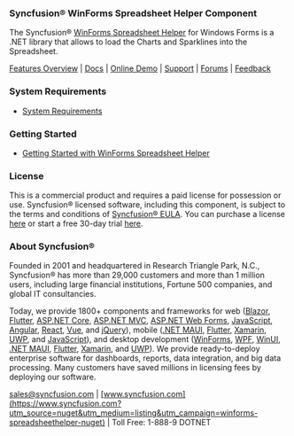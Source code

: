 ### Syncfusion® WinForms Spreadsheet Helper Component
The Syncfusion® [WinForms Spreadsheet Helper](https://www.syncfusion.com/winforms-ui-controls/spreadsheet?utm_source=nuget&utm_medium=listing&utm_campaign=winforms-spreadsheethelper-nuget) for Windows Forms is a .NET library that allows to load the Charts and Sparklines into the Spreadsheet.

[Features Overview](https://www.syncfusion.com/winforms-ui-controls/spreadsheet?utm_source=nuget&utm_medium=listing&utm_campaign=winforms-spreadsheethelper-nuget) | [Docs](https://help.syncfusion.com/windowsforms/spreadsheet/shapes?utm_source=nuget&utm_medium=listing&utm_campaign=winforms-spreadsheethelper-nuget) | [Online Demo](https://github.com/syncfusion/winforms-demos?utm_source=nuget&utm_medium=listing&utm_campaign=winforms-spreadsheethelper-nuget) | [Support](https://support.syncfusion.com/create?utm_source=nuget&utm_medium=listing&utm_campaign=winforms-spreadsheethelper-nuget) | [Forums](https://www.syncfusion.com/forums/windowsforms?utm_source=nuget&utm_medium=listing&utm_campaign=winforms-spreadsheethelper-nuget) | [Feedback](https://www.syncfusion.com/feedback/winforms?utm_source=nuget&utm_medium=listing&utm_campaign=winforms-spreadsheethelper-nuget)

### System Requirements

* [System Requirements](https://help.syncfusion.com/windowsforms/installation/system-requirements?utm_source=nuget&utm_medium=listing&utm_campaign=winforms-spreadsheethelper-nuget)

### Getting Started

* [Getting Started with WinForms Spreadsheet Helper](https://help.syncfusion.com/windowsforms/spreadsheet/shapes?utm_source=nuget&utm_medium=listing&utm_campaign=winforms-spreadsheethelper-nuget)

### License

This is a commercial product and requires a paid license for possession or use. Syncfusion® licensed software, including this component, is subject to the terms and conditions of [Syncfusion® EULA](https://www.syncfusion.com/eula/es/?utm_source=nuget&utm_medium=listing&utm_campaign=winforms-spreadsheethelper-nuget). You can purchase a license [here](https://www.syncfusion.com/sales/products?utm_source=nuget&utm_medium=listing&utm_campaign=winforms-spreadsheethelper-nuget) or start a free 30-day trial [here](https://www.syncfusion.com/account/manage-trials/start-trials?utm_source=nuget&utm_medium=listing&utm_campaign=winforms-spreadsheethelper-nuget).

### About Syncfusion®

Founded in 2001 and headquartered in Research Triangle Park, N.C., Syncfusion® has more than 29,000 customers and more than 1 million users, including large financial institutions, Fortune 500 companies, and global IT consultancies.
 
Today, we provide 1800+ components and frameworks for web ([Blazor](https://www.syncfusion.com/blazor-components?utm_source=nuget&utm_medium=listing&utm_campaign=winforms-spreadsheethelper-nuget), [Flutter](https://www.syncfusion.com/flutter-widgets?utm_source=nuget&utm_medium=listing&utm_campaign=winforms-spreadsheethelper-nuget), [ASP.NET Core](https://www.syncfusion.com/aspnet-core-ui-controls?utm_source=nuget&utm_medium=listing&utm_campaign=winforms-spreadsheethelper-nuget), [ASP.NET MVC](https://www.syncfusion.com/aspnet-mvc-ui-controls?utm_source=nuget&utm_medium=listing&utm_campaign=winforms-spreadsheethelper-nuget), [ASP.NET Web Forms](https://www.syncfusion.com/jquery/aspnet-webforms-ui-controls?utm_source=nuget&utm_medium=listing&utm_campaign=winforms-spreadsheethelper-nuget), [JavaScript](https://www.syncfusion.com/javascript-ui-controls?utm_source=nuget&utm_medium=listing&utm_campaign=winforms-spreadsheethelper-nuget), [Angular](https://www.syncfusion.com/angular-ui-components?utm_source=nuget&utm_medium=listing&utm_campaign=winforms-spreadsheethelper-nuget), [React](https://www.syncfusion.com/react-ui-components?utm_source=nuget&utm_medium=listing&utm_campaign=winforms-spreadsheethelper-nuget), [Vue](https://www.syncfusion.com/vue-ui-components?utm_source=nuget&utm_medium=listing&utm_campaign=winforms-spreadsheethelper-nuget), and [jQuery](https://www.syncfusion.com/jquery-ui-widgets?utm_source=nuget&utm_medium=listing&utm_campaign=winforms-spreadsheethelper-nuget)), mobile ([.NET MAUI](https://www.syncfusion.com/maui-controls?utm_source=nuget&utm_medium=listing&utm_campaign=winforms-spreadsheethelper-nuget), [Flutter](https://www.syncfusion.com/flutter-widgets?utm_source=nuget&utm_medium=listing&utm_campaign=winforms-spreadsheethelper-nuget), [Xamarin](https://www.syncfusion.com/xamarin-ui-controls?utm_source=nuget&utm_medium=listing&utm_campaign=winforms-spreadsheethelper-nuget), [UWP](https://www.syncfusion.com/uwp-ui-controls?utm_source=nuget&utm_medium=listing&utm_campaign=winforms-spreadsheethelper-nuget), and [JavaScript](https://www.syncfusion.com/javascript-ui-controls?utm_source=nuget&utm_medium=listing&utm_campaign=winforms-spreadsheethelper-nuget)), and desktop development ([WinForms](https://www.syncfusion.com/winforms-ui-controls?utm_source=nuget&utm_medium=listing&utm_campaign=winforms-spreadsheethelper-nuget), [WPF](https://www.syncfusion.com/wpf-controls?utm_source=nuget&utm_medium=listing&utm_campaign=winforms-spreadsheethelper-nuget), [WinUI](https://www.syncfusion.com/winui-controls?utm_source=nuget&utm_medium=listing&utm_campaign=winforms-spreadsheethelper-nuget), [.NET MAUI](https://www.syncfusion.com/maui-controls?utm_source=nuget&utm_medium=listing&utm_campaign=winforms-spreadsheethelper-nuget), [Flutter](https://www.syncfusion.com/flutter-widgets?utm_source=nuget&utm_medium=listing&utm_campaign=winforms-spreadsheethelper-nuget), [Xamarin](https://www.syncfusion.com/xamarin-ui-controls?utm_source=nuget&utm_medium=listing&utm_campaign=winforms-spreadsheethelper-nuget), and [UWP](https://www.syncfusion.com/uwp-ui-controls?utm_source=nuget&utm_medium=listing&utm_campaign=winforms-spreadsheethelper-nuget)). We provide ready-to-deploy enterprise software for dashboards, reports, data integration, and big data processing. Many customers have saved millions in licensing fees by deploying our software.

[sales@syncfusion.com](mailto:sales@syncfusion.com?Subject=Syncfusion%20WinForms%20Spreadsheet%Helper-%20NuGet) | [www.syncfusion.com](https://www.syncfusion.com?utm_source=nuget&utm_medium=listing&utm_campaign=winforms-spreadsheethelper-nuget) | Toll Free: 1-888-9 DOTNET


